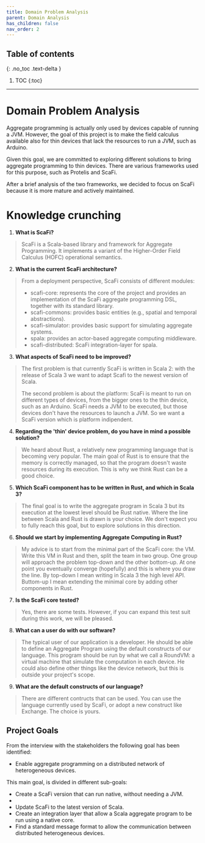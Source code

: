 ```yaml
---
title: Domain Problem Analysis
parent: Domain Analysis
has_children: false
nav_order: 2
---
```

## Table of contents
{: .no_toc .text-delta }
1. TOC
   {:toc}
---

# Domain Problem Analysis
<!-- TODO: check if this is correct -->

Aggregate programming is actually only used by devices capable of running a JVM. 
However, the goal of this project is to make the field calculus available also for thin devices that lack the resources to run a JVM, such as Arduino.

Given this goal, we are committed to exploring different solutions to bring aggregate programming to thin devices. 
There are various frameworks used for this purpose, such as Protelis and ScaFi.

After a brief analysis of the two frameworks, we decided to focus on ScaFi because it is more mature and actively maintained.

# Knowledge crunching

1. **What is ScaFi?**

> ScaFi is a Scala-based library and framework for Aggregate Programming. 
> It implements a variant of the Higher-Order Field Calculus (HOFC) operational semantics.

2. **What is the current ScaFi architecture?**

> From a deployment perspective, ScaFi consists of different modules:
> - scafi-core: represents the core of the project and provides an implementation of the ScaFi aggregate programming DSL, together with its standard library.
> - scafi-commons: provides basic entities (e.g., spatial and temporal abstractions).
> - scafi-simulator: provides basic support for simulating aggregate systems.
> - spala: provides an actor-based aggregate computing middleware.
> - scafi-distributed: ScaFi integration-layer for spala.

3. **What aspects of ScaFi need to be improved?**
> The first problem is that currently ScaFi is written in Scala 2: with the release of Scala 3 we want to adapt Scafi to the newest version of Scala.
>
> The second problem is about the platform: ScaFi is meant to run on different types of devices, from the bigger ones to the thin device, such as an Arduino. ScaFi needs a JVM to be executed, but those devices don't have the resources to launch a JVM. So we want a ScaFi version which is platform indipendent.

4. **Regarding the 'thin' device problem, do you have in mind a possible solution?**
> We heard about Rust, a relatively new programming language that is becoming very popular. The main goal of Rust is to ensure that the memory is correctly managed, so that the program doesn't waste resources during its execution. 
> This is why we think Rust can be a good choice.

5. **Which ScaFi component has to be written in Rust, and which in Scala 3?**
> The final goal is to write the aggregate program in Scala 3 but its execution at the lowest level should be Rust native. Where the line between Scala and Rust is drawn is your choice.
> We don't expect you to fully reach this goal, but to explore solutions in this direction.

6. **Should we start by implementing Aggregate Computing in Rust?**
> My advice is to start from the minimal part of the ScaFi core: the VM. Write this VM in Rust and then, split the team in two group. One group will approach the problem top-down and the other bottom-up. At one point you eventually converge (hopefully) and this is where you draw the line.
> By top-down I mean writing in Scala 3 the high level API.
> Buttom-up I mean extending the minimal core by adding other components in Rust.

7. **Is the ScaFi core tested?**
> Yes, there are some tests. However, if you can expand this test suit during this work, we will be pleased.

8. **What can a user do with our software?**
> The typical user of our application is a developer. He should be able to define an Aggregate Program using the default constructs of our language. This program should be run by what we call a RoundVM: a virtual machine that simulate the computation in each device.
> He could also define other things like the device network, but this is outside your project's scope.

9. **What are the default constructs of our language?**
> There are different contructs that can be used.
> You can use the language currently used by ScaFi, or adopt a new construct like Exchange.
> The choice is yours.

## Project Goals
From the interview with the stakeholders the following goal has been identified:
- Enable aggregate programming on a distributed network of heterogeneous devices.

This main goal, is divided in different sub-goals:
- Create a ScaFi version that can run native, without needing a JVM.
- <!--TODO perchè non usiamo scala native? per com'è scritto non c'è ragione di usare rust, trovare una spiegazione che possa essere sia quella dei thin device o altro-->
- Update ScaFi to the latest version of Scala.
- Create an integration layer that allow a Scala aggregate program to be run using a native core.
- Find a standard message format to allow the communication between distributed heterogeneous devices.